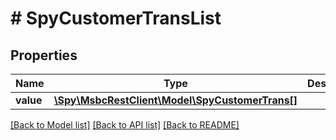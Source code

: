 # # SpyCustomerTransList

## Properties

Name | Type | Description | Notes
------------ | ------------- | ------------- | -------------
**value** | [**\Spy\MsbcRestClient\Model\SpyCustomerTrans[]**](SpyCustomerTrans.md) |  | [optional]

[[Back to Model list]](../../README.md#models) [[Back to API list]](../../README.md#endpoints) [[Back to README]](../../README.md)
